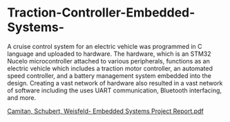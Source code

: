# Traction-Controller-Embedded-Systems-
A cruise control system for an electric vehicle was programmed in C language and uploaded to hardware. The hardware, which is an STM32 Nucelo microcontroller attached to various peripherals, functions as an electric vehicle which includes a traction motor controller, an automated speed controller, and a battery management system embedded into the design. Creating a vast network of hardware also resulted in a vast network of software including the uses UART communication, Bluetooth interfacing, and more.   

[Camitan, Schubert, Weisfeld- Embedded Systems Project Report.pdf](https://github.com/user-attachments/files/17466367/Camitan.Schubert.Weisfeld-.Embedded.Systems.Project.Report.pdf)

